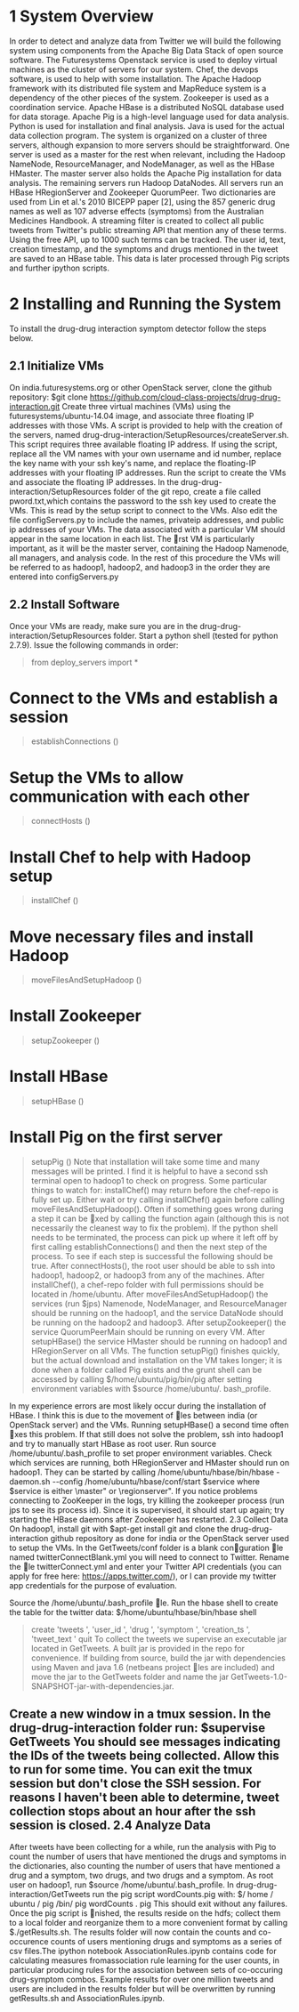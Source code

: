 1 System Overview
==
In order to detect and analyze data from Twitter we will build the following system using components from the Apache Big Data Stack of open source software. The Futuresystems Openstack service is used to deploy virtual machines as the cluster of servers for our system. Chef, the devops software, is used to help with some installation. The Apache Hadoop framework with its distributed file system and MapReduce system is a dependency of the other pieces of the system. Zookeeper is used as a coordination service. Apache HBase is a distributed NoSQL database used for data storage. Apache Pig is a high-level language used for data analysis. Python is used for installation and final analysis. Java is used for the actual data collection program. The system is organized on a cluster of three servers, although expansion to more servers should be straightforward. One server is used as a master for the rest when relevant, including the Hadoop NameNode, ResourceManager, and NodeManager, as well as the HBase HMaster. The master server also holds the Apache Pig installation for data analysis. The remaining servers run Hadoop DataNodes. All servers run an HBase HRegionServer and Zookeeper QuorumPeer. Two dictionaries are used from Lin et al.'s 2010 BICEPP paper [2], using the 857 generic drug names as well as 107 adverse effects (symptoms) from the Australian Medicines Handbook. A streaming filter is created to collect all public tweets from Twitter's public streaming API that mention any of these terms. Using the free API, up to 1000 such terms can be tracked. The user id, text, creation timestamp, and the symptoms and drugs mentioned in the tweet are saved to an HBase table. This data is later processed through Pig scripts and further ipython scripts.

2 Installing and Running the System
==
To install the drug-drug interaction symptom detector follow the steps below.

2.1 Initialize VMs
--
On india.futuresystems.org or other OpenStack server, clone the github repository:
  $git clone https://github.com/cloud-class-projects/drug-drug-interaction.git
Create three virtual machines (VMs) using the futuresystems/ubuntu-14.04 image, and associate three floating IP addresses with those VMs. A script is provided to help with the creation of the servers, named drug-drug-interaction/SetupResources/createServer.sh. This script requires three available floating IP address. If using the script, replace all the VM names with your own username and id number, replace the key name with your ssh key's name, and replace the floating-IP addresses with your  floating IP addresses. Run the script to create the VMs and associate the floating IP addresses. In the drug-drug-interaction/SetupResources folder of the git repo, create a file called pword.txt,which contains the password to the ssh key used to create the VMs. This is read by the setup script to connect to the VMs. Also edit the file configServers.py to include the names, privateip addresses, and public ip addresses of your VMs. The data associated with a particular VM should appear in the same location in each list. The rst VM is particularly important, as it will be the master server, containing the Hadoop Namenode, all managers, and analysis code. In the rest of this procedure the VMs will be referred to as hadoop1, hadoop2, and hadoop3 in the order they are entered into configServers.py

2.2 Install Software
--
Once your VMs are ready, make sure you are in the drug-drug-interaction/SetupResources folder. Start a python shell (tested for python 2.7.9). Issue the following commands in order:
  >from deploy_servers import *
  # Connect to the VMs and establish a session
  > establishConnections ()
  # Setup the VMs to allow communication with each other
  > connectHosts ()
  # Install Chef to help with Hadoop setup
  > installChef ()
  # Move necessary files and install Hadoop
  > moveFilesAndSetupHadoop ()
  # Install Zookeeper
  > setupZookeeper ()
  # Install HBase
  >setupHBase ()
  # Install Pig on the first server
  >setupPig ()
Note that installation will take some time and many messages will be printed. I find it is helpful to have a second ssh terminal open to hadoop1 to check on progress. Some particular things to watch for: installChef() may return before the chef-repo is fully set up. Either wait or try calling installChef() again before calling moveFilesAndSetupHadoop(). Often if something goes wrong during a step it can be xed by calling the function again (although this is not necessarily the cleanest way to fix the problem). If the python shell needs to be terminated, the process can pick up where it left off by first calling establishConnections() and then the next step of the process. To see if each step is successful the following should be true. After connectHosts(), the root user should be able to ssh into hadoop1, hadoop2, or hadoop3 from any of the machines. After installChef(), a chef-repo folder with full permissions should be located in /home/ubuntu. After moveFilesAndSetupHadoop() the services (run $jps) Namenode, NodeManager, and ResourceManager should be running on the hadoop1, and the service DataNode should be running on the hadoop2 and hadoop3. After setupZookeeper() the service QuorumPeerMain should be running on every VM. After setupHBase() the service HMaster should be running on hadoop1 and HRegionServer on all VMs. The function setupPig() finishes quickly, but the actual download and installation on the VM takes longer; it is done when a folder called Pig exists and the grunt shell can be accessed by calling $/home/ubuntu/pig/bin/pig after setting environment variables with $source /home/ubuntu/. bash_profile.

In my experience errors are most likely occur during the installation of HBase. I think this is due to the movement of les between india (or OpenStack server) and the VMs. Running setupHBase() a second time often xes this problem. If that still does not solve the problem, ssh into hadoop1 and try to manually start HBase as root user. Run source /home/ubuntu/.bash_profile to set proper environment variables. Check which services are running, both HRegionServer and HMaster should run on hadoop1. They can be started by calling
  /home/ubuntu/hbase/bin/hbase -daemon.sh --config /home/ubuntu/hbase/conf/start $service
where $service is either \master" or \regionserver". If you notice problems connecting to ZooKeeper in the logs, try killing the zookeeper process (run jps to see its process id). Since it is supervised, it should start up again; try starting the HBase daemons after Zookeeper has restarted.
2.3 Collect Data
On hadoop1, install git with $apt-get install git and clone the drug-drug-interaction github repository as done for india or the OpenStack server used to setup the VMs. In the GetTweets/conf folder is a blank conguration le named twitterConnectBlank.yml you will need to connect to Twitter. Rename the le twitterConnect.yml and enter your Twitter API credentials (you can apply for free here: https://apps.twitter.com/), or I can provide my twitter app credentials for the purpose of evaluation.

Source the /home/ubuntu/.bash_profile le. Run the hbase shell to create the table for the twitter data:
  $/home/ubuntu/hbase/bin/hbase shell
  >create 'tweets ', 'user_id ', 'drug ', 'symptom ', 'creation_ts ', 'tweet_text '
  >quit
To collect the tweets we supervise an executable jar located in GetTweets. A built jar is provided in the repo for convenience. If building from source, build the jar with dependencies using Maven and java 1.6 (netbeans project les are included) and move the jar to the GetTweets folder and name the jar GetTweets-1.0-SNAPSHOT-jar-with-dependencies.jar.

Create a new window in a tmux session. In the drug-drug-interaction folder run:
  $supervise GetTweets
You should see messages indicating the IDs of the tweets being collected. Allow this to run for some time. You can exit the tmux session but don't close the SSH session. For reasons I haven't been able to determine, tweet collection stops about an hour after the ssh session is closed.
2.4 Analyze Data
--
After tweets have been collecting for a while, run the analysis with Pig to count the number of users that have mentioned the drugs and symptoms in the dictionaries, also counting the number of users that have mentioned a drug and a symptom, two drugs, and two drugs and a symptom. As root user on hadoop1, run $source /home/ubuntu/.bash_profile. In drug-drug-interaction/GetTweets run the pig script wordCounts.pig with:
  $/ home / ubuntu / pig /bin/ pig wordCounts . pig
This should exit without any failures. Once the pig script is nished, the results reside on the hdfs; collect them to a local folder and reorganize them to a more convenient format by calling $./getResults.sh. The results folder will now contain the counts and co-occurence counts of users mentioning drugs and symptoms as a series of csv files.The ipython notebook AssociationRules.ipynb contains code for calculating measures fromassociation rule learning for the user counts, in particular producing rules for the association between sets of co-occuring drug-symptom combos. Example results for over one million tweets and users are included in the results folder but will be overwritten by running getResults.sh and AssociationRules.ipynb.
